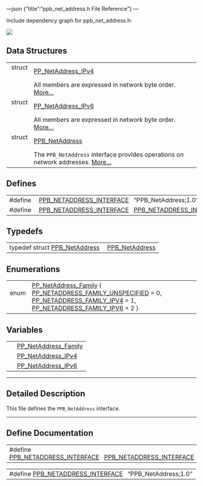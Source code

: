 —json {“title”:“ppb\_net\_address.h File Reference”} —

Include dependency graph for ppb\_net\_address.h:

![](/docs/native-client/pepper_dev/c/ppb__net__address_8h__incl.png)

Data Structures
---------------

<table><tbody><tr class="odd"><td style="text-align: right;">struct  </td><td><a href="/docs/native-client/pepper_dev/c/struct_p_p___net_address___i_pv4/" class="el">PP_NetAddress_IPv4</a></td></tr><tr class="even"><td style="text-align: right;"> </td><td>All members are expressed in network byte order. <a href="/docs/native-client/pepper_dev/c/struct_p_p___net_address___i_pv4#details">More…</a><br />
</td></tr><tr class="odd"><td style="text-align: right;">struct  </td><td><a href="/docs/native-client/pepper_dev/c/struct_p_p___net_address___i_pv6/" class="el">PP_NetAddress_IPv6</a></td></tr><tr class="even"><td style="text-align: right;"> </td><td>All members are expressed in network byte order. <a href="/docs/native-client/pepper_dev/c/struct_p_p___net_address___i_pv6#details">More…</a><br />
</td></tr><tr class="odd"><td style="text-align: right;">struct  </td><td><a href="/docs/native-client/pepper_dev/c/struct_p_p_b___net_address__1__0/" class="el">PPB_NetAddress</a></td></tr><tr class="even"><td style="text-align: right;"> </td><td>The <code>PPB_NetAddress</code> interface provides operations on network addresses. <a href="/docs/native-client/pepper_dev/c/struct_p_p_b___net_address__1__0#details">More…</a><br />
</td></tr></tbody></table>

Defines
-------

<table><tbody><tr class="odd"><td style="text-align: right;">#define </td><td><a href="/docs/native-client/pepper_dev/c/ppb__net__address_8h#aa487d14ecdf0f4ce95f95f429599b940" class="el">PPB_NETADDRESS_INTERFACE</a>   “PPB_NetAddress;1.0”</td></tr><tr class="even"><td style="text-align: right;">#define </td><td><a href="/docs/native-client/pepper_dev/c/ppb__net__address_8h#a4797048cd8b1d0ab96d600d0f2003f88" class="el">PPB_NETADDRESS_INTERFACE</a>   <a href="/docs/native-client/pepper_dev/c/ppb__net__address_8h#aa487d14ecdf0f4ce95f95f429599b940" class="el">PPB_NETADDRESS_INTERFACE</a></td></tr></tbody></table>

Typedefs
--------

<table><tbody><tr class="odd"><td style="text-align: right;">typedef struct <a href="/docs/native-client/pepper_dev/c/struct_p_p_b___net_address__1__0/" class="el">PPB_NetAddress</a> </td><td><a href="/docs/native-client/pepper_dev/c/group___interfaces#gad6c325ff5a0a74f318a680971d0a7c52" class="el">PPB_NetAddress</a></td></tr></tbody></table>

Enumerations
------------

<table><tbody><tr class="odd"><td style="text-align: right;">enum  </td><td><a href="/docs/native-client/pepper_dev/c/group___enums#ga43636bcadf9aa312a4c345d210ae6c55" class="el">PP_NetAddress_Family</a> { <a href="/docs/native-client/pepper_dev/c/group___enums#gga43636bcadf9aa312a4c345d210ae6c55a2aef50ef77ad0122b649f0b9ac4c41bc" class="el">PP_NETADDRESS_FAMILY_UNSPECIFIED</a> = 0, <a href="/docs/native-client/pepper_dev/c/group___enums#gga43636bcadf9aa312a4c345d210ae6c55a054684e064e8d819f8b2d80640196585" class="el">PP_NETADDRESS_FAMILY_IPV4</a> = 1, <a href="/docs/native-client/pepper_dev/c/group___enums#gga43636bcadf9aa312a4c345d210ae6c55aa70bb3acced932eb4fe7df3aae85c27a" class="el">PP_NETADDRESS_FAMILY_IPV6</a> = 2 }</td></tr></tbody></table>

Variables
---------

<table><tbody><tr class="odd"><td style="text-align: right;"> </td><td><a href="/docs/native-client/pepper_dev/c/group___enums#ga43636bcadf9aa312a4c345d210ae6c55" class="el">PP_NetAddress_Family</a></td></tr><tr class="even"><td style="text-align: right;"> </td><td><a href="/docs/native-client/pepper_dev/c/group___structs#ga34eaf167d3bf1a00281de167719ca604" class="el">PP_NetAddress_IPv4</a></td></tr><tr class="odd"><td style="text-align: right;"> </td><td><a href="/docs/native-client/pepper_dev/c/group___structs#ga1301bb0d95a4b2e8907002b3bdc8f6d9" class="el">PP_NetAddress_IPv6</a></td></tr></tbody></table>

------------------------------------------------------------------------

<span id="details" class="anchor" style="margin: 0;"></span>

Detailed Description
--------------------

This file defines the `PPB_NetAddress` interface.

------------------------------------------------------------------------

Define Documentation
--------------------

<span id="a4797048cd8b1d0ab96d600d0f2003f88" class="anchor" style="margin: 0;"></span>

<table><tbody><tr class="odd"><td>#define <a href="/docs/native-client/pepper_dev/c/ppb__net__address_8h#a4797048cd8b1d0ab96d600d0f2003f88" class="el">PPB_NETADDRESS_INTERFACE</a>   <a href="/docs/native-client/pepper_dev/c/ppb__net__address_8h#aa487d14ecdf0f4ce95f95f429599b940" class="el">PPB_NETADDRESS_INTERFACE</a></td></tr></tbody></table>

<span id="aa487d14ecdf0f4ce95f95f429599b940" class="anchor" style="margin: 0;"></span>

<table><tbody><tr class="odd"><td>#define <a href="/docs/native-client/pepper_dev/c/ppb__net__address_8h#aa487d14ecdf0f4ce95f95f429599b940" class="el">PPB_NETADDRESS_INTERFACE</a>   “PPB_NetAddress;1.0”</td></tr></tbody></table>
